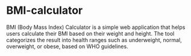 # BMI-calculator
BMI (Body Mass Index) Calculator is a simple web application that helps users calculate their BMI based on their weight and height. The tool categorizes the result into health ranges such as underweight, normal, overweight, or obese, based on WHO guidelines.
